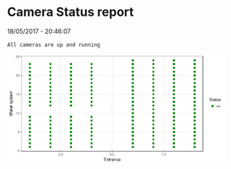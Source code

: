 Camera Status report
================
18/05/2017 - 20:46:07

    All cameras are up and running

![](camreport_files/figure-markdown_github/unnamed-chunk-2-1.png)

